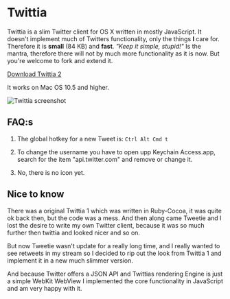 Twittia
=======

Twittia is a slim Twitter client for OS X written in mostly JavaScript.
It doesn't implement much of Twitters functionality, only the things **I**
care for. Therefore it is **small** (84 KB) and **fast**.
_"Keep it simple, stupid!"_ Is the mantra, therefore there will not by much more
functionality as it is now. But you're welcome to fork and extend it.

[Download Twittia 2](http://github.com/downloads/jeena/Twittia/Twittia.app.zip)

It works on Mac OS 10.5 and higher.

![Twittia screenshot](http://github.com/downloads/jeena/Twittia/Screen-shot.png)

FAQ:s
-----

1. The global hotkey for a new Tweet is: `Ctrl Alt Cmd t`

2. To change the username you have to open upp Keychain Access.app,
   search for the item "api.twitter.com" and remove or change it.

3. No, there is no icon yet.


Nice to know
------------

There was a original Twittia 1 which was written in Ruby-Cocoa, it was
quite ok back then, but the code was a mess. And then along came
Tweetie and I lost the desire to write my own Twitter client, because
it was so much further then twittia and looked nicer and so on.

But now Tweetie wasn't update for a really long time, and I really
wanted to see retweets in my stream so I decided to rip out the look
from Twittia 1 and implement it in a new much slimmer version.

And because Twitter offers a JSON API and Twittias rendering Engine is
just a simple WebKit WebView I implemented the core functionality in
JavaScript and am very happy with it.